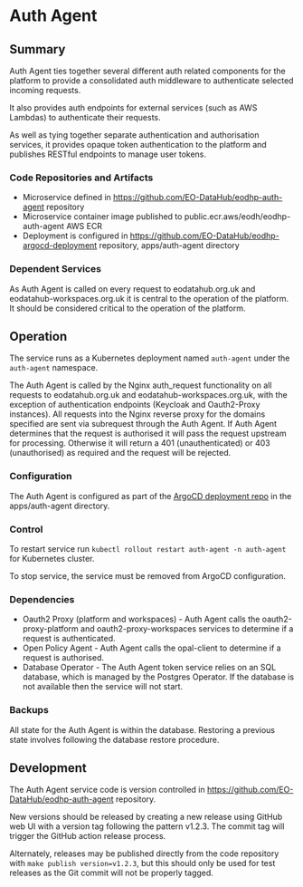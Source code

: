 # Auth Agent

## Summary

Auth Agent ties together several different auth related components for the platform to provide a consolidated auth middleware to authenticate selected incoming requests.

It also provides auth endpoints for external services (such as AWS Lambdas) to authenticate their requests.

As well as tying together separate authentication and authorisation services, it provides opaque token authentication to the platform and publishes RESTful endpoints to manage user tokens.

### Code Repositories and Artifacts

- Microservice defined in https://github.com/EO-DataHub/eodhp-auth-agent repository
- Microservice container image published to public.ecr.aws/eodh/eodhp-auth-agent AWS ECR
- Deployment is configured in https://github.com/EO-DataHub/eodhp-argocd-deployment repository, apps/auth-agent directory

### Dependent Services

As Auth Agent is called on every request to eodatahub.org.uk and eodatahub-workspaces.org.uk it is central to the operation of the platform. It should be considered critical to the operation of the platform.

## Operation

The service runs as a Kubernetes deployment named `auth-agent` under the `auth-agent` namespace.

The Auth Agent is called by the Nginx auth_request functionality on all requests to eodatahub.org.uk and eodatahub-workspaces.org.uk, with the exception of authentication endpoints (Keycloak and Oauth2-Proxy instances). All requests into the Nginx reverse proxy for the domains specified are sent via subrequest through the Auth Agent. If Auth Agent determines that the request is authorised it will pass the request upstream for processing. Otherwise it will return a 401 (unauthenticated) or 403 (unauthorised) as required and the request will be rejected.

### Configuration

The Auth Agent is configured as part of the [ArgoCD deployment repo](https://github.com/EO-DataHub/eodhp-auth-agent) in the apps/auth-agent directory.

### Control

To restart service run `kubectl rollout restart auth-agent -n auth-agent` for Kubernetes cluster.

To stop service, the service must be removed from ArgoCD configuration.

### Dependencies

- Oauth2 Proxy (platform and workspaces) - Auth Agent calls the oauth2-proxy-platform and oauth2-proxy-workspaces services to determine if a request is authenticated.
- Open Policy Agent - Auth Agent calls the opal-client to determine if a request is authorised.
- Database Operator - The Auth Agent token service relies on an SQL database, which is managed by the Postgres Operator. If the database is not available then the service will not start.

### Backups

All state for the Auth Agent is within the database. Restoring a previous state involves following the database restore procedure.

## Development

The Auth Agent service code is version controlled in https://github.com/EO-DataHub/eodhp-auth-agent repository.

New versions should be released by creating a new release using GitHub web UI with a version tag following the pattern v1.2.3. The commit tag will trigger the GitHub action release process.

Alternately, releases may be published directly from the code repository with `make publish version=v1.2.3`, but this should only be used for test releases as the Git commit will not be properly tagged.
